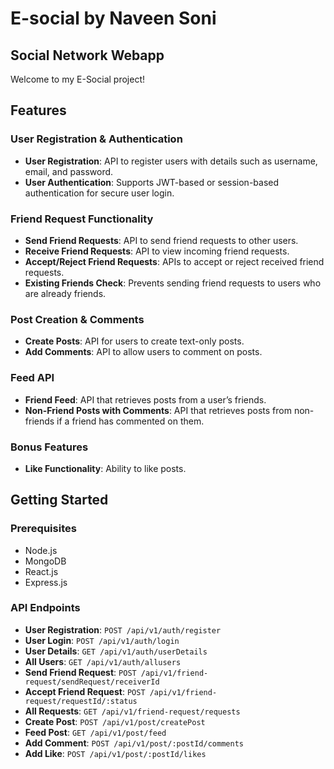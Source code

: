 # E-social by Naveen Soni

## Social Network Webapp

Welcome to my E-Social project!

## Features

### User Registration & Authentication
- **User Registration**: API to register users with details such as username, email, and password.
- **User Authentication**: Supports JWT-based or session-based authentication for secure user login.

### Friend Request Functionality
- **Send Friend Requests**: API to send friend requests to other users.
- **Receive Friend Requests**: API to view incoming friend requests.
- **Accept/Reject Friend Requests**: APIs to accept or reject received friend requests.
- **Existing Friends Check**: Prevents sending friend requests to users who are already friends.

### Post Creation & Comments
- **Create Posts**: API for users to create text-only posts.
- **Add Comments**: API to allow users to comment on posts.

### Feed API
- **Friend Feed**: API that retrieves posts from a user’s friends.
- **Non-Friend Posts with Comments**: API that retrieves posts from non-friends if a friend has commented on them.

### Bonus Features
- **Like Functionality**: Ability to like posts.

## Getting Started

### Prerequisites
- Node.js
- MongoDB
- React.js
- Express.js

### API Endpoints

- **User Registration**: `POST /api/v1/auth/register`
- **User Login**: `POST /api/v1/auth/login`
- **User Details**: `GET /api/v1/auth/userDetails`
- **All Users**: `GET /api/v1/auth/allusers`
- **Send Friend Request**: `POST /api/v1/friend-request/sendRequest/receiverId`
- **Accept Friend Request**: `POST /api/v1/friend-request/requestId/:status`
- **All Requests**: `GET /api/v1/friend-request/requests`
- **Create Post**: `POST /api/v1/post/createPost`
- **Feed Post**: `GET /api/v1/post/feed`
- **Add Comment**: `POST /api/v1/post/:postId/comments`
- **Add Like**: `POST /api/v1/post/:postId/likes`
  
